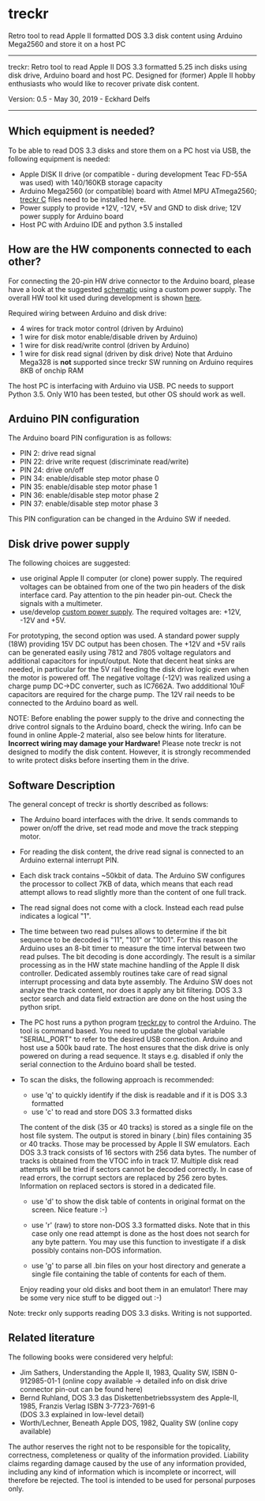 # treckr
Retro tool to read Apple II formatted DOS 3.3 disk content using Arduino Mega2560 and store it on a host PC

------------------------------------------------------------------------------------------------------------------------------

  treckr: Retro tool to read Apple II DOS 3.3 formatted 5.25 inch disks using disk drive, Arduino board and host PC.
          Designed for (former) Apple II hobby enthusiasts who would like to recover private disk content.

  Version: 0.5  - May 30, 2019 - Eckhard Delfs

------------------------------------------------------------------------------------------------------------------------------

## Which equipment is needed?
To be able to read DOS 3.3 disks and store them on a PC host via USB, the following equipment is needed:
- Apple DISK II drive (or compatible - during development Teac FD-55A was used) with 140/160KB storage capacity
- Arduino Mega2560 (or compatible) board with Atmel MPU ATmega2560; [treckr C](https://github.com/eedede/treckr/tree/master/treckr/) files need to be installed here.
- Power supply to provide +12V, -12V, +5V and GND to disk drive; 12V power supply for Arduino board
- Host PC with Arduino IDE and python 3.5 installed

## How are the HW components connected to each other?
For connecting the 20-pin HW drive connector to the Arduino board, please have a look at the suggested [schematic](schematic/treckr_schematic.jpg) using a custom power supply. The overall HW tool kit used during development is shown [here](schematic/treckr_hw_pic.jpg).

Required wiring between Arduino and disk drive: 
- 4 wires for track motor control (driven by Arduino)
- 1 wire for disk motor enable/disable driven by Arduino)
- 1 wire for disk read/write control (driven by Arduino)
- 1 wire for disk read signal (driven by disk drive)
Note that Arduino Mega328 is **not** supported since treckr SW running on Arduino requires 8KB of onchip RAM 

The host PC is interfacing with Arduino via USB. PC needs to support Python 3.5. Only W10 has been tested, but other OS should work as well.

## Arduino PIN configuration
The Arduino board PIN configuration is as follows:

 - PIN 2:  drive read signal
 - PIN 22: drive write request (discriminate read/write)
 - PIN 24: drive on/off
 - PIN 34: enable/disable step motor phase 0
 - PIN 35: enable/disable step motor phase 1
 - PIN 36: enable/disable step motor phase 2
 - PIN 37: enable/disable step motor phase 3
  
 This PIN configuration can be changed in the Arduino SW if needed.
  
## Disk drive power supply  
The following choices are suggested:

- use original Apple II computer (or clone) power supply. 
   The required voltages can be obtained from one of the two pin headers of the disk interface card.
   Pay attention to the pin header pin-out. Check the signals with a multimeter.
- use/develop [custom power supply](schematic/treckr_schematic.jpg). The required voltages are: +12V, -12V and +5V. 
   
For prototyping, the second option was used. A standard power supply (18W) providing 15V DC output has been chosen. 
The +12V and +5V rails can be generated easily using 7812 and 7805 voltage regulators and additional capacitors for input/output. 
Note that decent heat sinks are needed, in particular for the 5V rail feeding the disk drive logic even when the motor is powered off.
The negative voltage (-12V) was realized using a charge pump DC->DC converter, such as IC7662A.
Two addditional 10uF capacitors are required for the charge pump.
The 12V rail needs to be connected to the Arduino board as well.

NOTE: Before enabling the power supply to the drive and connecting the drive control signals to the Arduino board, check the wiring.
      Info can be found in online Apple-2 material, also see below hints for literature.
      **Incorrect wiring may damage your Hardware!**
      Please note treckr is not designed to modify the disk content. However, it is strongly recommended to write protect disks before
      inserting them in the drive.

## Software Description
The general concept of treckr is shortly described as follows:
- The Arduino board interfaces with the drive. It sends commands to power on/off the drive, set read mode and move the track stepping motor.
- For reading the disk content, the drive read signal is connected to an Arduino external interrupt PIN.
- Each disk track contains ~50kbit of data. The Arduino SW configures the processor to collect 7KB of data, 
  which means that each read attempt allows to read slightly more than the content of one full track.
- The read signal does not come with a clock. Instead each read pulse indicates a logical "1". 
- The time between two read pulses allows to determine if the bit sequence to be decoded is "11", "101" or "1001". 
  For this reason the Arduino uses an 8-bit timer to measure the time interval between two read pulses. The bit decoding is done accordingly.
  The result is a similar processing as in the HW state machine handling of the Apple II disk controller.
  Dedicated assembly routines take care of read signal interrupt processing and data byte assembly.
  The Arduino SW does not analyze the track content, nor does it apply any bit filtering. 
  DOS 3.3 sector search and data field extraction are done on the host using the python sript.
  
- The PC host runs a python program [treckr.py](treckr.py) to control the Arduino. The tool is command based. 
  You need to update the global variable "SERIAL_PORT" to refer to the desired USB connection.
  Arduino and host use a 500k baud rate.
  The host ensures that the disk drive is only powered on during a read sequence.
  It stays e.g. disabled if only the serial connection to the Arduino board shall be tested.
  
- To scan the disks, the following approach is recommended:
   - use 'q' to quickly identify if the disk is readable and if it is DOS 3.3 formatted
   - use 'c' to read and store DOS 3.3 formatted disks 
   
   The content of the disk (35 or 40 tracks) is stored as a single file on the host file system.  The output is stored in binary (.bin)     files containing 35 or 40 tracks. Those may be processed by Apple II SW emulators.
   Each DOS 3.3 track consists of 16 sectors with 256 data bytes. The number of tracks is obtained from the VTOC info in track 17.
   Multiple disk read attempts will be tried if sectors cannot be decoded correctly.
   In case of read errors, the corrupt sectors are replaced by 256 zero bytes. Information on replaced sectors is stored in a dedicated file.
   - use 'd' to show the disk table of contents in original format on the screen. Nice feature :-)
   - use 'r' (raw) to store non-DOS 3.3 formatted disks. Note that in this case only one read attempt is done as the host 
     does not search for any byte pattern. You may use this function to investigate if a disk possibly contains non-DOS information. 
  
   - use 'g' to parse all .bin files on your host directory and generate a single file containing the table of contents for each of them.
  
  Enjoy reading your old disks and boot them in an emulator! There may be some very nice stuff to be digged out :-)
  
Note: treckr only supports reading DOS 3.3 disks. Writing is not supported.

## Related literature
The following books were considered very helpful:
- Jim Sathers, Understanding the Apple II, 1983, Quality SW, ISBN 0-912985-01-1 
  (online copy available  -> detailed info on disk drive connector pin-out can be found here)
- Bernd Ruhland, DOS 3.3 das Diskettenbetriebssystem des Apple-II, 1985, Franzis Verlag ISBN 3-7723-7691-6  
  (DOS 3.3 explained in low-level detail)
- Worth/Lechner, Beneath Apple DOS, 1982, Quality SW
  (online copy available)

  
The author reserves the right not to be responsible for the topicality, correctness, completeness or quality of the information provided. 
Liability claims regarding damage caused by the use of any information provided, including any kind of information 
which is incomplete or incorrect, will therefore be rejected. The tool is intended to be used for personal purposes only. 
